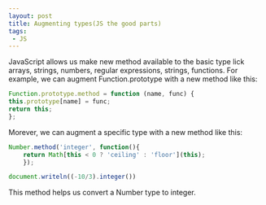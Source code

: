 ```yaml
---
layout: post
title: Augmenting types(JS the good parts)
tags:
 - JS
---
```


JavaScript allows us make new method available to the basic type lick arrays, strings, numbers, regular expressions, strings, functions.
For example, we can augment Function.prototype with a new method like this:

```javascript
Function.prototype.method = function (name, func) {
this.prototype[name] = func;
return this;
};
```

Morever, we can augment a specific type with a new method like this:

```javascript
Number.method('integer', function(){
    return Math[this < 0 ? 'ceiling' : 'floor'](this);
    });

document.writeln((-10/3).integer())
```

This method helps us convert a Number type to integer.